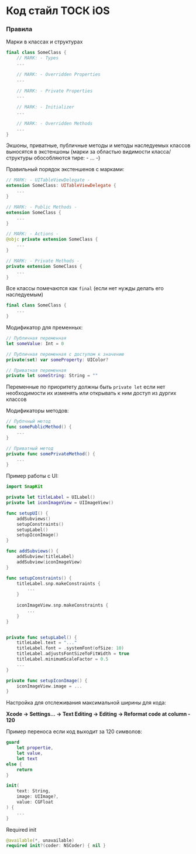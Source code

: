 # Код стайл ТОСК iOS

### Правила

Марки в классах и структурах
``` Swift
final class SomeClass {
    // MARK: - Types
    ...
    
    // MARK: - Overridden Properties
    ...
    
    // MARK: - Private Properties
    ...
    
    // MARK: - Initializer
    ...
    
    // MARK: - Overridden Methods
    ...
}
```

Экшоны, приватные, публичные методы и методы наследуемых классов выносятся в экстеншоны (марки за областью видимости класса/структуры обособляются тире: - ... -)

Правильный порядок экстеншенов с марками:

``` Swift
// MARK: - UITableViewDelegate -
extension SomeClass: UITableViewDelegate {
    ...
}

// MARK: - Public Methods -
extension SomeClass {
    ...
}

// MARK: - Actions -
@objc private extension SomeClass {
    ...
}

// MARK: - Private Methods -
private extension SomeClass {
    ...
}
```

Все классы помечаются как ```final``` (если нет нужды делать его наследуемым)

``` Swift
final class SomeClass {
    ...
}
```

Модификатор для пременных:

``` Swift
// Публичная переменная
let someValue: Int = 0

// Публичная переменная с доступом к значению
private(set) var someProperty: UIColor?

// Приватная переменная
private let someString: String = ""
```

Переменные по приоритету должны быть ```private let``` если нет необходимости их изменять или открывать к ним доступ из дургих классов

Модификаторы методов:

``` Swift
// Публчный метод
func somePublicMethod() {
    ...
}

// Приватный метод
private func somePrivateMethod() {
    ...
}
```

Пример работы с UI:

``` Swift
import SnapKit

private let titleLabel = UILabel()
private let iconImageView = UIImageView()

func setupUI() {
    addSubviews()
    setupConstraints()
    setupLabel()
    setupIconImage()
}

func addSubviews() {
    addSubview(titleLabel)
    addSubview(iconImageView)
}

func setupConstraints() {
    titleLabel.snp.makeConstraints {
        ...
    }
    
    iconImageView.snp.makeConstraints {
        ...
    }
}


private func setupLabel() {
    titleLabel.text = "..."
    titleLabel.font = .systemFont(ofSize: 10)
    titleLabel.adjustsFontSizeToFitWidth = true
    titleLabel.minimumScaleFactor = 0.5
    ...
}

private func setupIconImage() {
    iconImageView.image = ...
}
```

Настройка для отслеживания максимальной ширины для кода:

____Xcode -> Settings... -> Text Editing -> Editing -> Reformat code at column - 120____

Пример переноса если код выходит за 120 символов:

``` Swift
guard
    let propertie,
    let value,
    let text
else {
    return
}

init(
    text: String,
    image: UIImage?,
    value: CGFloat
) {
    ...
}
```

Required init 

``` Swift
@available(*, unavailable)
required init?(coder: NSCoder) { nil }
```




